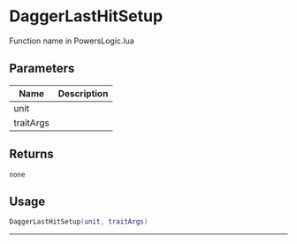 # DaggerLastHitSetup

Function name in PowersLogic.lua

## Parameters

| Name      | Description |
| --------- | ----------- |
| unit      |             |
| traitArgs |             |

## Returns

`none`

## Usage

```lua
DaggerLastHitSetup(unit, traitArgs)
```

---
